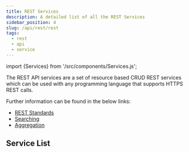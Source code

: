 ```yaml
---
title: REST Services
description: A detailed list of all the REST Services 
sidebar_position: 4
slug: /api/rest/rest
tags:
  - rest
  - api
  - service
---
```

import {Services} from '/src/components/Services.js';

The REST API services are a set of resource based CRUD REST services which can be used with any programming language that supports HTTPS REST calls.

Further information can be found in the below links:
* [REST Standards](./standards)
* [Searching](./searching)
* [Aggregation](./aggregation)

## Service List

<Services />


